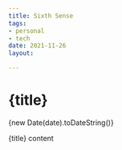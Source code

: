 ```yaml
---
title: Sixth Sense
tags:
- personal
- tech
date: 2021-11-26
layout:

---
```


# {title}

<time datetime={date}>{new Date(date).toDateString()}</time><!-- .toLocaleDateString() -->

{title} content
